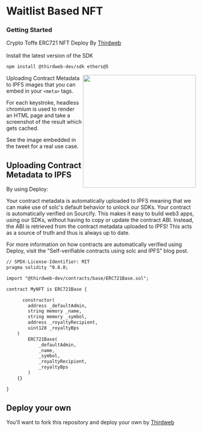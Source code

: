 # Waitlist Based NFT
### Getting Started
Crypto Toffe ERC721 NFT Deploy By [Thirdweb](https://thirdweb.com) <br> <br> 
Install the latest version of the SDK <br> 
```html
npm install @thirdweb-dev/sdk ethers@5
```

<a href="https://twitter.com/thirdweb">
    <img align="right" src="https://ipfs.io/ipfs/QmWVGsFo9HCQRtfa6pN8ku7uXp6N5BX2dyXU2SN5q5yvat?filename=Screenshot_100.png" height="300" />
</a>

Uploading Contract Metadata to IPFS images that you can embed in your `<meta>` tags.

For each keystroke, headless chromium is used to render an HTML page and take a screenshot of the result which gets cached.

See the image embedded in the tweet for a real use case.


## Uploading Contract Metadata to IPFS

By using Deploy:

Your contract metadata is automatically uploaded to IPFS meaning that we can make use of solc's default behavior to unlock our SDKs.
Your contract is automatically verified on Sourcify.
This makes it easy to build web3 apps, using our SDKs, without having to copy or update the contract ABI. Instead, the ABI is retrieved from the contract metadata uploaded to IPFS! This acts as a source of truth and thus is always up to date.

For more information on how contracts are automatically verified using Deploy, visit the "Self-verifiable contracts using solc and IPFS" blog post.

```html
// SPDX-License-Identifier: MIT
pragma solidity ^0.8.0;

import "@thirdweb-dev/contracts/base/ERC721Base.sol";

contract MyNFT is ERC721Base {

      constructor(
        address _defaultAdmin,
        string memory _name,
        string memory _symbol,
        address _royaltyRecipient,
        uint128 _royaltyBps
    )
        ERC721Base(
            _defaultAdmin,
            _name,
            _symbol,
            _royaltyRecipient,
            _royaltyBps
        )
    {}

}
```


## Deploy your own

You'll want to fork this repository and deploy your own by [Thirdweb](https://thirdweb.com)


